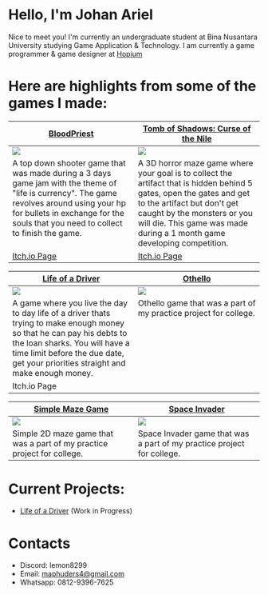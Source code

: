 # Hello, I'm Johan Ariel

Nice to meet you! I'm currently an undergraduate student at Bina Nusantara University studying Game Application & Technology. I am currently a game programmer & game designer at [Hopium](https://hopium.itch.io/)

# Here are highlights from some of the games I made:

<table width="100%">
  <thead>
    <tr>
      <th width="50%"><a href="https://github.com/Lemun8/BloodPriest">BloodPriest</a></th>
      <th width="50%"><a href="https://github.com/Lemun8/Tomb-of-Shadows-Curse-of-the-Nile">Tomb of Shadows: Curse of the Nile</a></th>
    </tr>
  </thead>
  <tbody>
    <tr>
      <td><img src="https://github.com/Lemun8/Lemun8/assets/107360799/9f08574e-7361-46a9-bd62-b1472736e96c"/></td>
      <td><img src="https://github.com/Lemun8/Lemun8/assets/107360799/184d1108-7f48-4729-9e67-9e53d8578b2f"/></td>
    </tr>
    <tr>
      <td valign="text-top">A top down shooter game that was made during a 3 days game jam with the theme of "life is currency". The game revolves around using your hp for bullets in exchange for the souls that you need to collect to finish the game.</td>
      <td valign="text-top"">A 3D horror maze game where your goal is to collect the artifact that is hidden behind 5 gates, open the gates and get to the artifact but don't get caught by the monsters or you will die. This game was made during a 1 month game developing competition.<div></div></td>
    </tr>
    <tr>
      <td><a href="https://hopiummoon.itch.io/bloodpriest">Itch.io Page</td>
      <td><a href="https://hopiummoon.itch.io/tomb-of-shadows-curse-of-the-nile">Itch.io Page</td>
    </tr>
    <tr>
    </tr>
  </tbody>
</table>

<table width="100%">
  <thead>
    <tr>
      <th width="50%"><a href= https://github.com/Lemun8/Life-of-a-Driver>Life of a Driver</a></th>
      <th width="50%"><a href="https://github.com/Lemun8/Othello">Othello</a></th>
    </tr>
  </thead>
  <tbody>
    <tr>
      <td><img src="https://github.com/Lemun8/Lemun8/assets/107360799/6854e27b-aa0a-4291-8b29-b68ab1215a48"/></td>
      <td><img src="https://github.com/Lemun8/Lemun8/assets/107360799/b9542b7e-c789-4e99-9c52-e0dd9968522b"/></td>
    </tr>
    <tr>
      <td valign="text-top">A game where you live the day to day life of a driver thats trying to make enough money so that he can pay his debts to the loan sharks. You will have a time limit before the due date, get your priorities straight and make enough money.</td>
     <td valign="text-top">Othello game that was a part of my practice project for college.</td>
    </tr>
    <tr>
      <td><a>Itch.io Page</td>
    </tr>
    <tr>
    </tr>
  </tbody>
</table>

<table width="100%">
  <thead>
    <tr>
      <th width="50%"><a href="https://github.com/Lemun8/SimpleMazeGame">Simple Maze Game</a></th>
      <th width="50%"><a href="https://github.com/Lemun8/SpaceInvader-PracticeProject-">Space Invader</a></th>
    </tr>
  </thead>
  <tbody>
    <tr>
      <td><img src="https://github.com/Lemun8/Lemun8/assets/107360799/1826baaf-d845-4d39-8221-ecb650d9d805"/></td>
      <td><img src="https://github.com/Lemun8/Lemun8/assets/107360799/d90c81cf-7f7d-4ef8-a9dd-28930669439b"/></td>
    </tr>
    <tr>
      <td valign="text-top">Simple 2D maze game that was a part of my practice project for college.</td>
      <td valign="text-top"">Space Invader game that was a part of my practice project for college.<div></div></td>
    </tr>
    <tr>
    </tr>
  </tbody>
</table>

# Current Projects:
- [Life of a Driver](https://github.com/Lemun8/Life-of-a-Driver) (Work in Progress)

# Contacts
- Discord: lemon8299
- Email: maphuders4@gmail.com
- Whatsapp: 0812-9396-7625
